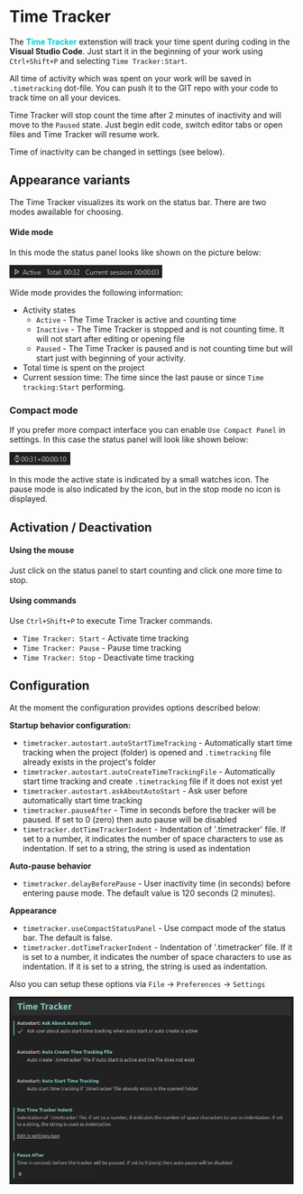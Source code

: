 # **Time Tracker**
The <span style="font-weight: bold; color: #00cccc">Time Tracker</span> extenstion will track your time spent during coding in the **Visual Studio Code**. Just start it in the beginning of your work using `Ctrl+Shift+P` and selecting `Time Tracker:Start`.

All time of activity which was spent on your work will be saved in `.timetracking` dot-file. You can push it to the GIT repo with your code to track time on all your devices.

Time Tracker will stop count the time after 2 minutes of inactivity and will move to the `Paused` state. Just begin edit code, switch editor tabs or open files and Time Tracker will resume work.

Time of inactivity can be changed in settings (see below).

## **Appearance variants**

The Time Tracker visualizes its work on the status bar. There are two modes awailable for choosing.

#### **Wide mode**
In this mode the status panel looks like shown on the picture below:

![Wide mode status panel](res/status-bar-panel.png)

Wide mode provides the following information:

* Activity states
    * `Active` - The Time Tracker is active and counting time
    * `Inactive` - The Time Tracker is stopped and is not counting time. It will not start after editing or opening file
    * `Paused` - The Time Tracker is paused and is not counting time but will start just with beginning of your activity.
* Total time is spent on the project
* Current session time: The time since the last pause or since `Time tracking:Start` performing.

### **Compact mode**

If you prefer more compact interface you can enable `Use Compact Panel` in settings. In this case the status panel will look like shown below:

![Compact mode status panel](res/status-bar-panel-compact.png)

In this mode the active state is indicated by a small watches icon. The pause mode is also indicated by the icon, but in the stop mode no icon is displayed.

## **Activation / Deactivation**

#### **Using the mouse**
Just click on the status panel to start counting and click one more time to stop.

#### **Using commands**

Use `Ctrl+Shift+P` to execute Time Tracker commands.
* `Time Tracker: Start` - Activate time tracking
* `Time Tracker: Pause` - Pause time tracking
* `Time Tracker: Stop` - Deactivate time tracking

## **Configuration**

At the moment the configuration provides options described below:

**Startup behavior configuration:**

* `timetracker.autostart.autoStartTimeTracking` - Automatically start time tracking when the project (folder) is opened and `.timetracking` file already exists in the project's folder
* `timetracker.autostart.autoCreateTimeTrackingFile` - Automatically start time tracking and create `.timetracking` file if it does not exist yet
* `timetracker.autostart.askAboutAutoStart` - Ask user before automatically start time tracking
* `timetracker.pauseAfter` - Time in seconds before the tracker will be paused. If set to 0 (zero) then auto pause will be disabled
* `timetracker.dotTimeTrackerIndent` - Indentation of '.timetracker' file. If set to a number, it indicates the number of space characters to use as indentation. If set to a string, the string is used as indentation

**Auto-pause behavior**
* `timetracker.delayBeforePause` - User inactivity time (in seconds) before entering pause mode. The default value is 120 seconds (2 minutes).

**Appearance**
* `timetracker.useCompactStatusPanel` - Use compact mode of the status bar. The default is false.
* `timetracker.dotTimeTrackerIndent` - Indentation of '.timetracker' file. If it is set to a number, it indicates the number of space characters to use as indentation. If it is set to a string, the string is used as indentation.

Also you can setup these options via `File` -> `Preferences` -> `Settings`

![](res/settings.png)

